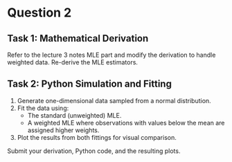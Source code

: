 # Question 2
## Task 1: Mathematical Derivation
Refer to the lecture 3 notes MLE part and modify the derivation to handle weighted data. Re-derive the MLE estimators.

## Task 2: Python Simulation and Fitting
1. Generate one-dimensional data sampled from a normal distribution.
2. Fit the data using:
   - The standard (unweighted) MLE.
   - A weighted MLE where observations with values below the mean are assigned higher weights.
3. Plot the results from both fittings for visual comparison.

Submit your derivation, Python code, and the resulting plots.

